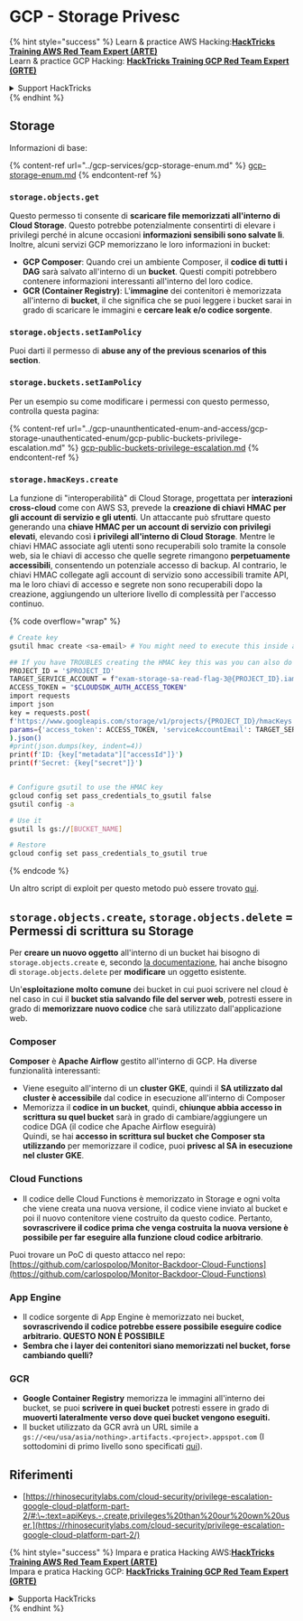 # GCP - Storage Privesc

{% hint style="success" %}
Learn & practice AWS Hacking:<img src="../../../.gitbook/assets/image (1).png" alt="" data-size="line">[**HackTricks Training AWS Red Team Expert (ARTE)**](https://training.hacktricks.xyz/courses/arte)<img src="../../../.gitbook/assets/image (1).png" alt="" data-size="line">\
Learn & practice GCP Hacking: <img src="../../../.gitbook/assets/image (2).png" alt="" data-size="line">[**HackTricks Training GCP Red Team Expert (GRTE)**<img src="../../../.gitbook/assets/image (2).png" alt="" data-size="line">](https://training.hacktricks.xyz/courses/grte)

<details>

<summary>Support HackTricks</summary>

* Check the [**subscription plans**](https://github.com/sponsors/carlospolop)!
* **Join the** 💬 [**Discord group**](https://discord.gg/hRep4RUj7f) or the [**telegram group**](https://t.me/peass) or **follow** us on **Twitter** 🐦 [**@hacktricks\_live**](https://twitter.com/hacktricks\_live)**.**
* **Share hacking tricks by submitting PRs to the** [**HackTricks**](https://github.com/carlospolop/hacktricks) and [**HackTricks Cloud**](https://github.com/carlospolop/hacktricks-cloud) github repos.

</details>
{% endhint %}

## Storage

Informazioni di base:

{% content-ref url="../gcp-services/gcp-storage-enum.md" %}
[gcp-storage-enum.md](../gcp-services/gcp-storage-enum.md)
{% endcontent-ref %}

### `storage.objects.get`

Questo permesso ti consente di **scaricare file memorizzati all'interno di Cloud Storage**. Questo potrebbe potenzialmente consentirti di elevare i privilegi perché in alcune occasioni **informazioni sensibili sono salvate lì**. Inoltre, alcuni servizi GCP memorizzano le loro informazioni in bucket:

* **GCP Composer**: Quando crei un ambiente Composer, il **codice di tutti i DAG** sarà salvato all'interno di un **bucket**. Questi compiti potrebbero contenere informazioni interessanti all'interno del loro codice.
* **GCR (Container Registry)**: L'**immagine** dei contenitori è memorizzata all'interno di **bucket**, il che significa che se puoi leggere i bucket sarai in grado di scaricare le immagini e **cercare leak e/o codice sorgente**.

### `storage.objects.setIamPolicy`

Puoi darti il permesso di **abuse any of the previous scenarios of this section**.

### **`storage.buckets.setIamPolicy`**

Per un esempio su come modificare i permessi con questo permesso, controlla questa pagina:

{% content-ref url="../gcp-unaunthenticated-enum-and-access/gcp-storage-unauthenticated-enum/gcp-public-buckets-privilege-escalation.md" %}
[gcp-public-buckets-privilege-escalation.md](../gcp-unaunthenticated-enum-and-access/gcp-storage-unauthenticated-enum/gcp-public-buckets-privilege-escalation.md)
{% endcontent-ref %}

### `storage.hmacKeys.create`

La funzione di "interoperabilità" di Cloud Storage, progettata per **interazioni cross-cloud** come con AWS S3, prevede la **creazione di chiavi HMAC per gli account di servizio e gli utenti**. Un attaccante può sfruttare questo generando una **chiave HMAC per un account di servizio con privilegi elevati**, elevando così **i privilegi all'interno di Cloud Storage**. Mentre le chiavi HMAC associate agli utenti sono recuperabili solo tramite la console web, sia le chiavi di accesso che quelle segrete rimangono **perpetuamente accessibili**, consentendo un potenziale accesso di backup. Al contrario, le chiavi HMAC collegate agli account di servizio sono accessibili tramite API, ma le loro chiavi di accesso e segrete non sono recuperabili dopo la creazione, aggiungendo un ulteriore livello di complessità per l'accesso continuo.

{% code overflow="wrap" %}
```bash
# Create key
gsutil hmac create <sa-email> # You might need to execute this inside a VM instance

## If you have TROUBLES creating the HMAC key this was you can also do it contacting the API directly:
PROJECT_ID = '$PROJECT_ID'
TARGET_SERVICE_ACCOUNT = f"exam-storage-sa-read-flag-3@{PROJECT_ID}.iam.gserviceaccount.com"
ACCESS_TOKEN = "$CLOUDSDK_AUTH_ACCESS_TOKEN"
import requests
import json
key = requests.post(
f'https://www.googleapis.com/storage/v1/projects/{PROJECT_ID}/hmacKeys',
params={'access_token': ACCESS_TOKEN, 'serviceAccountEmail': TARGET_SERVICE_ACCOUNT}
).json()
#print(json.dumps(key, indent=4))
print(f'ID: {key["metadata"]["accessId"]}')
print(f'Secret: {key["secret"]}')


# Configure gsutil to use the HMAC key
gcloud config set pass_credentials_to_gsutil false
gsutil config -a

# Use it
gsutil ls gs://[BUCKET_NAME]

# Restore
gcloud config set pass_credentials_to_gsutil true
```
{% endcode %}

Un altro script di exploit per questo metodo può essere trovato [qui](https://github.com/RhinoSecurityLabs/GCP-IAM-Privilege-Escalation/blob/master/ExploitScripts/storage.hmacKeys.create.py).

## `storage.objects.create`, `storage.objects.delete` = Permessi di scrittura su Storage

Per **creare un nuovo oggetto** all'interno di un bucket hai bisogno di `storage.objects.create` e, secondo [la documentazione](https://cloud.google.com/storage/docs/access-control/iam-permissions#object\_permissions), hai anche bisogno di `storage.objects.delete` per **modificare** un oggetto esistente.

Un'**esploitazione molto comune** dei bucket in cui puoi scrivere nel cloud è nel caso in cui il **bucket stia salvando file del server web**, potresti essere in grado di **memorizzare nuovo codice** che sarà utilizzato dall'applicazione web.

### Composer

**Composer** è **Apache Airflow** gestito all'interno di GCP. Ha diverse funzionalità interessanti:

* Viene eseguito all'interno di un **cluster GKE**, quindi il **SA utilizzato dal cluster è accessibile** dal codice in esecuzione all'interno di Composer
* Memorizza il **codice in un bucket**, quindi, **chiunque abbia accesso in scrittura su quel bucket** sarà in grado di cambiare/aggiungere un codice DGA (il codice che Apache Airflow eseguirà)\
Quindi, se hai **accesso in scrittura sul bucket che Composer sta utilizzando** per memorizzare il codice, puoi **privesc al SA in esecuzione nel cluster GKE**.

### Cloud Functions

* Il codice delle Cloud Functions è memorizzato in Storage e ogni volta che viene creata una nuova versione, il codice viene inviato al bucket e poi il nuovo contenitore viene costruito da questo codice. Pertanto, **sovrascrivere il codice prima che venga costruita la nuova versione è possibile per far eseguire alla funzione cloud codice arbitrario**.

Puoi trovare un PoC di questo attacco nel repo: [https://github.com/carlospolop/Monitor-Backdoor-Cloud-Functions](https://github.com/carlospolop/Monitor-Backdoor-Cloud-Functions)

### App Engine

* Il codice sorgente di App Engine è memorizzato nei bucket, **sovrascrivendo il codice potrebbe essere possibile eseguire codice arbitrario. QUESTO NON È POSSIBILE**
* **Sembra che i layer dei contenitori siano memorizzati nel bucket, forse cambiando quelli?**

### GCR

* **Google Container Registry** memorizza le immagini all'interno dei bucket, se puoi **scrivere in quei bucket** potresti essere in grado di **muoverti lateralmente verso dove quei bucket vengono eseguiti.**
* Il bucket utilizzato da GCR avrà un URL simile a `gs://<eu/usa/asia/nothing>.artifacts.<project>.appspot.com` (I sottodomini di primo livello sono specificati [qui](https://cloud.google.com/container-registry/docs/pushing-and-pulling)).

## **Riferimenti**

* [https://rhinosecuritylabs.com/cloud-security/privilege-escalation-google-cloud-platform-part-2/#:\~:text=apiKeys.-,create,privileges%20than%20our%20own%20user.](https://rhinosecuritylabs.com/cloud-security/privilege-escalation-google-cloud-platform-part-2/)

{% hint style="success" %}
Impara e pratica Hacking AWS:<img src="../../../.gitbook/assets/image (1).png" alt="" data-size="line">[**HackTricks Training AWS Red Team Expert (ARTE)**](https://training.hacktricks.xyz/courses/arte)<img src="../../../.gitbook/assets/image (1).png" alt="" data-size="line">\
Impara e pratica Hacking GCP: <img src="../../../.gitbook/assets/image (2).png" alt="" data-size="line">[**HackTricks Training GCP Red Team Expert (GRTE)**<img src="../../../.gitbook/assets/image (2).png" alt="" data-size="line">](https://training.hacktricks.xyz/courses/grte)

<details>

<summary>Supporta HackTricks</summary>

* Controlla i [**piani di abbonamento**](https://github.com/sponsors/carlospolop)!
* **Unisciti al** 💬 [**gruppo Discord**](https://discord.gg/hRep4RUj7f) o al [**gruppo telegram**](https://t.me/peass) o **seguici** su **Twitter** 🐦 [**@hacktricks\_live**](https://twitter.com/hacktricks\_live)**.**
* **Condividi trucchi di hacking inviando PR ai** [**HackTricks**](https://github.com/carlospolop/hacktricks) e [**HackTricks Cloud**](https://github.com/carlospolop/hacktricks-cloud) repos di github.

</details>
{% endhint %}
